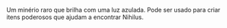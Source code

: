 Um minério raro que brilha com uma luz azulada. Pode ser usado para criar itens poderosos que ajudam a encontrar Nihilus.